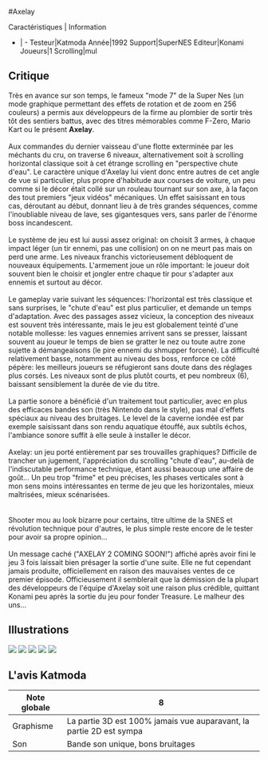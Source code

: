 #Axelay

Caractéristiques | Information
- | -
Testeur|Katmoda
Année|1992
Support|SuperNES
Editeur|Konami
Joueurs|1
Scrolling|mul

## Critique
Très en avance sur son temps, le fameux "mode 7" de la Super Nes (un mode graphique permettant des effets de rotation et de zoom en 256 couleurs) a permis aux développeurs de la firme au plombier de sortir très tôt des sentiers battus, avec des titres mémorables comme F-Zero, Mario Kart ou le présent <b>Axelay</b>. <br/><br/>Aux commandes du dernier vaisseau d'une flotte exterminée par les méchants du cru, on traverse 6 niveaux, alternativement soit à scrolling horizontal classique soit à cet étrange scrolling en "perspective chute d'eau". Le caractère unique d'Axelay lui vient donc entre autres de cet angle de vue si particulier, plus propre d'habitude aux courses de voiture, un peu comme si le décor était collé sur un rouleau tournant sur son axe, à la façon des tout premiers "jeux vidéos" mécaniques. Un effet saisissant en tous cas, déroutant au début, donnant lieu à de très grandes séquences, comme l'inoubliable niveau de lave, ses gigantesques vers, sans parler de l'énorme boss incandescent.<br/><br/>Le système de jeu est lui aussi assez original: on choisit 3 armes, à chaque impact léger (un tir ennemi, pas une collision) on on ne meurt pas mais on perd une arme. Les niveaux franchis victorieusement débloquent de nouveaux équipements. L'armement joue un rôle important: le joueur doit souvent bien le choisir et jongler entre chaque tir pour s'adapter aux ennemis et surtout au décor. <br/><br/>Le gameplay varie suivant les séquences: l'horizontal est très classique et sans surprises, le "chute d'eau" est plus particulier, et demande un temps d'adaptation.  Avec des passages assez vicieux, la conception des niveaux est souvent très intéressante, mais le jeu est globalement teinté d'une notable mollesse: les vagues ennemies arrivent sans se presser, laissant souvent au joueur le temps de bien se gratter le nez ou toute autre zone sujette à démangeaisons (le pire ennemi du shmupper forcené). La difficulté relativement basse, notamment au niveau des boss, renforce ce côté pépère: les meilleurs joueurs se réfugieront sans doute dans des réglages plus corsés. Les niveaux sont de plus plutôt courts, et peu nombreux (6), baissant sensiblement la durée de vie du titre.<br/><br/>La partie sonore a bénéficié d'un traitement tout particulier, avec en plus des efficaces bandes son (très Nintendo dans le style), pas mal d'effets spéciaux au niveau des bruitages. Le level de la caverne iondée est par exemple saisissant dans son rendu aquatique étouffé, aux subtils échos, l'ambiance sonore suffit à elle seule à installer le décor.<br/><br/>Axelay: un jeu porté entièrement par ses trouvailles graphiques? Difficile de trancher un jugement, l'appréciation du scrolling "chute d'eau", au-delà de l'indiscutable performance technique, étant aussi beaucoup une affaire de goût... Un peu trop "frime" et peu précises, les phases verticales sont à mon sens moins intéressantes en terme de jeu que les horizontales, mieux maîtrisées, mieux scénarisées.<br/><br/><br/>Shooter mou au look bizarre pour certains, titre ultime de la SNES et révolution technique pour d'autres, le plus simple reste encore de le tester pour avoir sa propre opinion...<br/><br/>Un message caché ("AXELAY 2 COMING SOON!") affiché après avoir fini le jeu 3 fois laissait bien présager la sortie d'une suite. Elle ne fut cependant jamais produite, officiellement en raison des mauvaises ventes de ce premier épisode. Officieusement il semblerait que la démission de la plupart des développeurs de l'équipe d'Axelay soit une raison plus crédible, quittant Konami peu après la sortie du jeu pour fonder Treasure. Le malheur des uns...

## Illustrations
![](http://www.shmup.com/images/thumbs/img_fiche_1_182.gif)
![](http://www.shmup.com/images/thumbs/img_fiche_2_182.gif)
![](http://www.shmup.com/images/thumbs/img_fiche_3_182.jpg)
![](http://www.shmup.com/images/thumbs/img_fiche_4_182.gif)
![](http://www.shmup.com/images/thumbs/img_fiche_5_182.gif)

## L'avis Katmoda
Note globale|8
-|-
Graphisme|La partie 3D est 100% jamais vue auparavant, la partie 2D est sympa
Son|Bande son unique, bons bruitages
